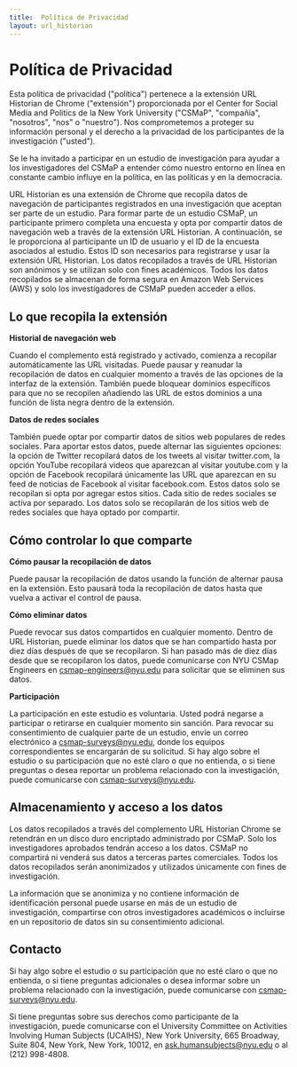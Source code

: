 ```yaml
---
title: 	Política de Privacidad
layout: url_historian
---
```

# Política de Privacidad

Esta política de privacidad ("política") pertenece a la extensión URL Historian de Chrome ("extensión") proporcionada por el Center for Social Media and Politics de la New York University ("CSMaP", "compañía", "nosotros", "nos" o "nuestro"). Nos comprometemos a proteger su información personal y el derecho a la privacidad de los participantes de la investigación ("usted").

Se le ha invitado a participar en un estudio de investigación para ayudar a los investigadores del CSMaP a entender cómo nuestro entorno en línea en constante cambio influye en la política, en las políticas y en la democracia.

URL Historian es una extensión de Chrome que recopila datos de navegación de participantes registrados en una investigación que aceptan ser parte de un estudio. Para formar parte de un estudio CSMaP, un participante primero completa una encuesta y opta por compartir datos de navegación web a través de la extensión URL Historian. A continuación, se le proporciona al participante un ID de usuario y el ID de la encuesta asociados al estudio. Estos ID son necesarios para registrarse y usar la extensión URL Historian. Los datos recopilados a través de URL Historian son anónimos y se utilizan solo con fines académicos. Todos los datos recopilados se almacenan de forma segura en Amazon Web Services (AWS) y solo los investigadores de CSMaP pueden acceder a ellos.

## Lo que recopila la extensión

**Historial de navegación web**

Cuando el complemento está registrado y activado, comienza a recopilar automáticamente las URL visitadas. Puede pausar y reanudar la recopilación de datos en cualquier momento a través de las opciones de la interfaz de la extensión. También puede bloquear dominios específicos para que no se recopilen añadiendo las URL de estos dominios a una función de lista negra dentro de la extensión.

**Datos de redes sociales**

También puede optar por compartir datos de sitios web populares de redes sociales. Para aportar estos datos, puede alternar las siguientes opciones: la opción de Twitter recopilará datos de los tweets al visitar twitter.com, la opción YouTube recopilará videos que aparezcan al visitar youtube.com y la opción de Facebook recopilará únicamente las URL que aparezcan en su feed de noticias de Facebook al visitar facebook.com. Estos datos solo se recopilan si opta por agregar estos sitios. Cada sitio de redes sociales se activa por separado. Los datos solo se recopilarán de los sitios web de redes sociales que haya optado por compartir.

## Cómo controlar lo que comparte

**Cómo pausar la recopilación de datos**

Puede pausar la recopilación de datos usando la función de alternar pausa en la extensión. Esto pausará toda la recopilación de datos hasta que vuelva a activar el control de pausa.

**Cómo eliminar datos**

Puede revocar sus datos compartidos en cualquier momento. Dentro de URL Historian, puede eliminar los datos que se han compartido hasta por diez días después de que se recopilaron. Si han pasado más de diez días desde que se recopilaron los datos, puede comunicarse con NYU CSMap Engineers en csmap-engineers@nyu.edu para solicitar que se eliminen sus datos.

**Participación**

La participación en este estudio es voluntaria. Usted podrá negarse a participar o retirarse en cualquier momento sin sanción. Para revocar su consentimiento de cualquier parte de un estudio, envíe un correo electrónico a csmap-surveys@nyu.edu, donde los equipos correspondientes se encargarán de su solicitud. Si hay algo sobre el estudio o su participación que no esté claro o que no entienda, o si tiene preguntas o desea reportar un problema relacionado con la investigación, puede comunicarse con csmap-surveys@nyu.edu.

## Almacenamiento y acceso a los datos

Los datos recopilados a través del complemento URL Historian Chrome se retendrán en un disco duro encriptado administrado por CSMaP. Solo los investigadores aprobados tendrán acceso a los datos. CSMaP no compartirá ni venderá sus datos a terceras partes comerciales. Todos los datos recopilados serán anonimizados y utilizados únicamente con fines de investigación.

La información que se anonimiza y no contiene información de identificación personal puede usarse en más de un estudio de investigación, compartirse con otros investigadores académicos o incluirse en un repositorio de datos sin su consentimiento adicional.

## Contacto

Si hay algo sobre el estudio o su participación que no esté claro o que no entienda, o si tiene preguntas adicionales o desea informar sobre un problema relacionado con la investigación, puede comunicarse con csmap-surveys@nyu.edu.

Si tiene preguntas sobre sus derechos como participante de la investigación, puede comunicarse con el University Committee on Activities Involving Human Subjects (UCAIHS), New York University, 665 Broadway, Suite 804, New York, New York, 10012, en ask.humansubjects@nyu.edu o al (212) 998-4808.
